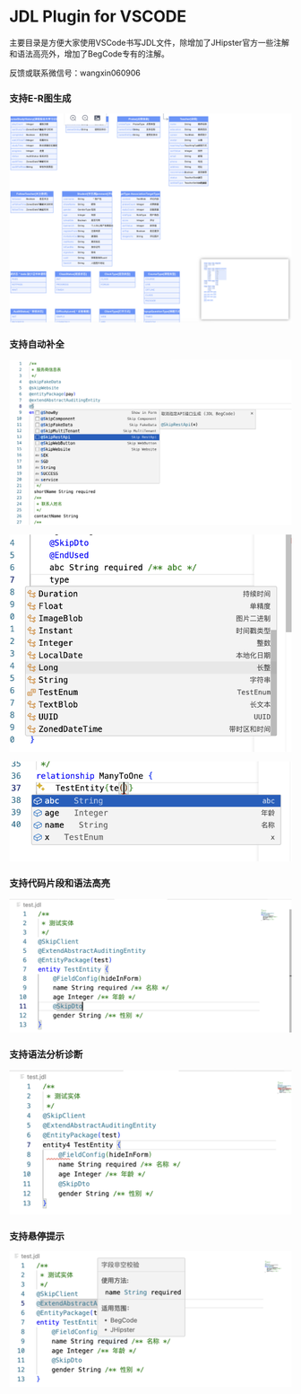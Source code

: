 # JDL Plugin for VSCODE

主要目录是方便大家使用VSCode书写JDL文件，除增加了JHipster官方一些注解和语法高亮外，增加了BegCode专有的注解。

反馈或联系微信号：wangxin060906

### 支持E-R图生成
![预览](docs/jdl-vscode-er.png)

### 支持自动补全

![预览](docs/preview.png)

![预览](docs/enum-complete-item.png)

![预览](docs/relationship-complete-item.png)

### 支持代码片段和语法高亮

![预览](docs/jdl-vscode-highlight.png)

### 支持语法分析诊断

![预览](docs/jdl-vscode-error.png)

### 支持悬停提示

![预览](docs/jdl-vscode-hover.png)